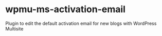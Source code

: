 # wpmu-ms-activation-email
Plugin to edit the default activation email for new blogs with WordPress Multisite 
